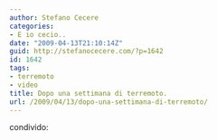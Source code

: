 ```yaml
---
author: Stefano Cecere
categories:
- E io cecio..
date: "2009-04-13T21:10:14Z"
guid: http://stefanocecere.com/?p=1642
id: 1642
tags:
- terremoto
- video
title: Dopo una settimana di terremoto.
url: /2009/04/13/dopo-una-settimana-di-terremoto/
---
```


condivido: